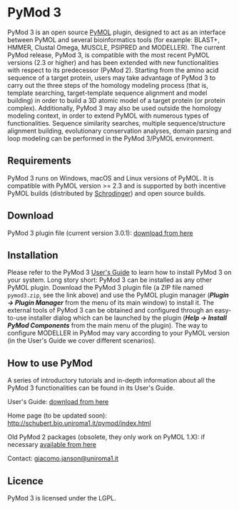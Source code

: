 # PyMod 3
PyMod 3 is an open source [PyMOL](https://github.com/schrodinger/pymol-open-source "PyMOL GitHub repository") plugin, designed to act as an interface between PyMOL and several bioinformatics tools (for example: BLAST+, HMMER, Clustal Omega, MUSCLE, PSIPRED and MODELLER). The current PyMod release, PyMod 3, is compatible with the most recent PyMOL versions (2.3 or higher) and has been extended with new functionalities with respect to its predecessor (PyMod 2). Starting from the amino acid sequence of a target protein, users may take advantage of PyMod 3 to carry out the three steps of the homology modeling process (that is, template searching, target-template sequence alignment and model building) in order to build a 3D atomic model of a target protein (or protein complex). Additionally, PyMod 3 may also be used outside the homology modeling context, in order to extend PyMOL with numerous types of  functionalities. Sequence similarity searches, multiple sequence/structure alignment building, evolutionary conservation analyses, domain parsing and loop modeling can be performed in the PyMod 3/PyMOL environment.

## Requirements
PyMod 3 runs on Windows, macOS and Linux versions of PyMOL. It is compatible with PyMOL version >= 2.3 and is supported by both incentive PyMOL builds (distributed by [Schrodinger](https://pymol.org/2/ "Schrodinger website")) and open source builds.

## Download
PyMod 3 plugin file (current version 3.0.1): [download from here](https://github.com/pymodproject/pymod/releases/download/v3.0/pymod3.zip "PyMod 3 plugin file for PyMOL")

## Installation
Please refer to the PyMod 3 [User's Guide](https://github.com/pymodproject/pymod/releases/download/v3.0/pymod_users_guide.pdf "PyMod 3 User's guide") to learn how to install PyMod 3 on your system. Long story short: PyMod 3 can be installed as any other PyMOL plugin. Download the PyMod 3 plugin file (a ZIP file named `pymod3.zip`, see the link above) and use the PyMOL plugin manager (**_Plugin -> Plugin Manager_** from the menu of its main window) to install it. The external tools of PyMod 3 can be obtained and configured through an easy-to-use installer dialog which can be launched by the plugin (**_Help -> Install PyMod Components_** from the main menu of the plugin). The way to configure MODELLER in PyMod may vary according to your PyMOL version (in the User's Guide we cover different scenarios).

## How to use PyMod
A series of introductory tutorials and in-depth information about all the PyMod 3 functionalities can be found in its User's Guide.

User's Guide: [download from here](https://github.com/pymodproject/pymod/releases/download/v3.0/pymod_users_guide.pdf "PyMod 3 User's guide")

Home page (to be updated soon): http://schubert.bio.uniroma1.it/pymod/index.html

Old PyMod 2 packages (obsolete, they only work on PyMOL 1.X): if necessary [available from here](https://github.com/pymodproject/pymod/releases/tag/v2.0 "Legacy PyMod 2.0 installers")

Contact: giacomo.janson@uniroma1.it

## Licence
PyMod 3 is licensed under the LGPL.

